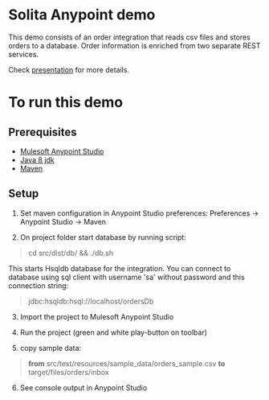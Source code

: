 Solita Anypoint demo
====================
This demo consists of an order integration that reads csv files and stores orders to a database. Order information is enriched from two separate REST services.

Check [presentation](src/dist/presentation/Solita_Mule-API-Demo_07032016.pdf) for more details.

To run this demo
================

Prerequisites
-------------
-  [Mulesoft Anypoint Studio](https://www.mulesoft.com/platform/studio)
-  [Java 8 jdk](http://www.oracle.com/technetwork/java/javase/downloads/jdk8-downloads-2133151.html)
-  [Maven](https://maven.apache.org/)

Setup
-----
1. Set maven configuration in Anypoint Studio preferences: Preferences -> Anypoint Studio -> Maven

2. On project folder start database by running script:
> cd src/dist/db/ && ./db.sh

This starts Hsqldb database for the integration. You can connect to database using sql client with username 'sa' without password and this connection string:
> jdbc:hsqldb:hsql://localhost/ordersDb

3. Import the project to Mulesoft Anypoint Studio

4. Run the project (green and white play-button on toolbar)

5. copy sample data:
> **from** src/test/resources/sample_data/orders_sample.csv **to** target/files/orders/inbox

6. See console output in Anypoint Studio
